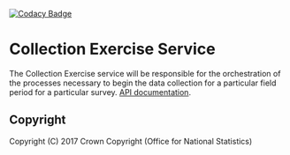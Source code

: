 [![Codacy Badge](https://api.codacy.com/project/badge/Grade/68211df3f35e44fbb3fe01da5151a8b9)](https://www.codacy.com/app/sdcplatform/rm-collection-exercise-service?utm_source=github.com&amp;utm_medium=referral&amp;utm_content=ONSdigital/rm-collection-exercise-service&amp;utm_campaign=Badge_Grade)

# Collection Exercise Service
The Collection Exercise service will be responsible for the orchestration of the processes necessary to begin the data collection for a particular field period for a particular survey. [API documentation](https://github.com/ONSdigital/rm-collection-exercise-service/blob/master/API.md).

## Copyright
Copyright (C) 2017 Crown Copyright (Office for National Statistics)
